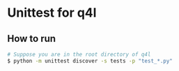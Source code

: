 # Unittest for q4l

## How to run

```bash
# Suppose you are in the root directory of q4l
$ python -m unittest discover -s tests -p "test_*.py"
```
